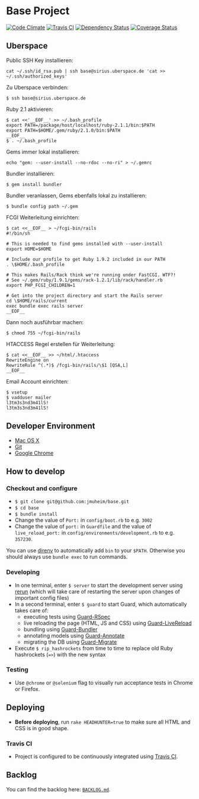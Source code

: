 # Base Project

[![Code Climate](https://codeclimate.com/github/jmuheim/base.png)](https://codeclimate.com/github/jmuheim/base)
[![Travis CI](https://api.travis-ci.org/jmuheim/base.png)](https://travis-ci.org/jmuheim/base)
[![Dependency Status](https://gemnasium.com/jmuheim/base.png)](https://gemnasium.com/jmuheim/base)
[![Coverage Status](https://coveralls.io/repos/jmuheim/base/badge.png)](https://coveralls.io/r/jmuheim/base)

## Uberspace

Public SSH Key installieren:

```
cat ~/.ssh/id_rsa.pub | ssh base@sirius.uberspace.de 'cat >> ~/.ssh/authorized_keys'
```

Zu Uberspace verbinden:

```
$ ssh base@sirius.uberspace.de
```

Ruby 2.1 aktivieren:

```
$ cat <<'__EOF__' >> ~/.bash_profile
export PATH=/package/host/localhost/ruby-2.1.1/bin:$PATH
export PATH=$HOME/.gem/ruby/2.1.0/bin:$PATH
__EOF__
$ . ~/.bash_profile
```

Gems immer lokal installieren:

```
echo "gem: --user-install --no-rdoc --no-ri" > ~/.gemrc
```

Bundler installieren:

```
$ gem install bundler
```

Bundler veranlassen, Gems ebenfalls lokal zu installieren:

```
$ bundle config path ~/.gem
```

FCGI Weiterleitung einrichten:

```
$ cat <<__EOF__ > ~/fcgi-bin/rails
#!/bin/sh

# This is needed to find gems installed with --user-install
export HOME=$HOME

# Include our profile to get Ruby 1.9.2 included in our PATH
. \$HOME/.bash_profile

# This makes Rails/Rack think we're running under FastCGI. WTF?!
# See ~/.gem/ruby/1.9.1/gems/rack-1.2.1/lib/rack/handler.rb
export PHP_FCGI_CHILDREN=1

# Get into the project directory and start the Rails server
cd \$HOME/rails/current
exec bundle exec rails server
__EOF__
```

Dann noch ausführbar machen:

```
$ chmod 755 ~/fcgi-bin/rails
```

HTACCESS Regel erstellen für Weiterleitung:

```
$ cat <<__EOF__ >> ~/html/.htaccess
RewriteEngine on
RewriteRule ^(.*)$ /fcgi-bin/rails/\$1 [QSA,L]
__EOF__
```

Email Account einrichten:

```
$ vsetup
$ vadduser mailer
l3tm3s3nd3m41lS!
l3tm3s3nd3m41lS!
```

## Developer Environment

- [Mac OS X](http://www.apple.com/osx/)
- [Git](http://git-scm.com/)
- [Google Chrome](https://www.google.com/intl/en/chrome/browser/)

## How to develop

### Checkout and configure

- `$ git clone git@github.com:jmuheim/base.git`
- `$ cd base`
- `$ bundle install`
- Change the value of `Port:` in `config/boot.rb` to e.g. `3002`
- Change the value of `port:` in `Guardfile` and the value of `live_reload_port:` in `config/environments/development.rb` to e.g. `357230`.

You can use [direnv](https://github.com/zimbatm/direnv) to automatically add `bin` to your `$PATH`. Otherwise you should always use `bundle exec` to run commands.

### Developing

- In one terminal, enter `$ server` to start the development server using [rerun](https://github.com/alexch/rerun) (which will take care of restarting the server upon changes of important config files)
- In a second terminal, enter `$ guard` to start Guard, which automatically takes care of:
  - executing tests using [Guard-RSpec](https://github.com/guard/guard-rspec)
  - live reloading the page (HTML, JS and CSS) using [Guard-LiveReload](https://github.com/guard/guard-livereload)
  - bundling using [Guard-Bundler](https://github.com/guard/guard-bundler)
  - annotating models using [Guard-Annotate](https://github.com/cpjolicoeur/guard-annotate)
  - migrating the DB using [Guard-Migrate](https://github.com/glanotte/guard-migrate)
- Execute `$ rip_hashrockets` from time to time to replace old Ruby hashrockets (`=>`) with the new syntax

### Testing

- Use `@chrome` or `@selenium` flag to visually run acceptance tests in Chrome or Firefox.

## Deploying

- **Before deploying**, run `rake HEADHUNTER=true` to make sure all HTML and CSS is in good shape.

### Travis CI

- Project is configured to be continuously integrated using [Travis CI](https://travis-ci.org/jmuheim/base).

## Backlog

You can find the backlog here: [`BACKLOG.md`](./BACKLOG.md).
